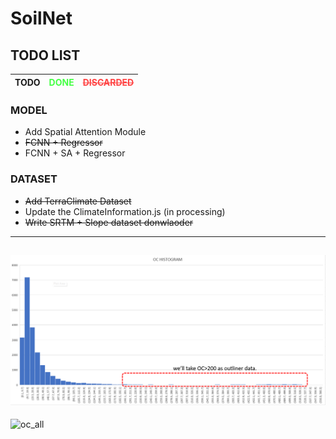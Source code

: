 # SoilNet


## TODO LIST

| TODO | <span style="color:#44ff44">DONE</span> | <span style="color:#ff4444; text-decoration:line-through">DISCARDED</span> |
| -------- | -------- | -------- |




### MODEL
- Add Spatial Attention Module
- ~~FCNN + Regressor~~
- FCNN + SA + Regressor

### DATASET
- ~~Add TerraClimate Dataset~~
- Update the ClimateInformation.js (in processing)
- ~~Write SRTM + Slope dataset donwlaoder~~

---
![oc_germany](https://github.com/moienr/SoilNet/blob/da789f2bf2f2df5dacca6b44ea2be63ed516e54f/dataset/oc_histogram.png)
---
![oc_all](https://github.com/moienr/SoilNet/blob/da789f2bf2f2df5dacca6b44ea2be63ed516e54f/dataset/oc_all.png)